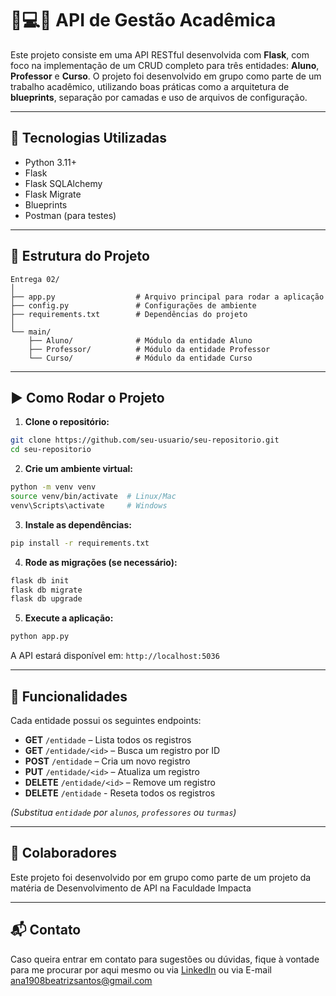 
# 🧩💻🔗 API de Gestão Acadêmica

Este projeto consiste em uma API RESTful desenvolvida com **Flask**, com foco na implementação de um CRUD completo para três entidades: **Aluno**, **Professor** e **Curso**. O projeto foi desenvolvido em grupo como parte de um trabalho acadêmico, utilizando boas práticas como a arquitetura de **blueprints**, separação por camadas e uso de arquivos de configuração.

---

## 🔧 Tecnologias Utilizadas

- Python 3.11+
- Flask
- Flask SQLAlchemy
- Flask Migrate
- Blueprints
- Postman (para testes)

---

## 📁 Estrutura do Projeto

```
Entrega 02/
│
├── app.py                  # Arquivo principal para rodar a aplicação
├── config.py               # Configurações de ambiente
├── requirements.txt        # Dependências do projeto
│
└── main/
    ├── Aluno/              # Módulo da entidade Aluno
    ├── Professor/          # Módulo da entidade Professor
    └── Curso/              # Módulo da entidade Curso
```

---

## ▶️ Como Rodar o Projeto

1. **Clone o repositório:**

```bash
git clone https://github.com/seu-usuario/seu-repositorio.git
cd seu-repositorio
```

2. **Crie um ambiente virtual:**

```bash
python -m venv venv
source venv/bin/activate  # Linux/Mac
venv\Scripts\activate     # Windows
```

3. **Instale as dependências:**

```bash
pip install -r requirements.txt
```

4. **Rode as migrações (se necessário):**

```bash
flask db init
flask db migrate
flask db upgrade
```

5. **Execute a aplicação:**

```bash
python app.py
```

A API estará disponível em: `http://localhost:5036`

---

## 📌 Funcionalidades

Cada entidade possui os seguintes endpoints:

- **GET** `/entidade` – Lista todos os registros
- **GET** `/entidade/<id>` – Busca um registro por ID
- **POST** `/entidade` – Cria um novo registro
- **PUT** `/entidade/<id>` – Atualiza um registro
- **DELETE** `/entidade/<id>` – Remove um registro
- **DELETE** `/entidade` - Reseta todos os registros

*(Substitua `entidade` por `alunos`, `professores` ou `turmas`)*

---

## 🤝 Colaboradores

Este projeto foi desenvolvido por em grupo como parte de um projeto da matéria de Desenvolvimento de API na Faculdade Impacta

---

## 📬 Contato

Caso queira entrar em contato para sugestões ou dúvidas, fique à vontade para me procurar por aqui mesmo ou via [LinkedIn](https://www.linkedin.com/in/ana-beatriz-silva-santos/) ou via E-mail ana1908beatrizsantos@gmail.com

